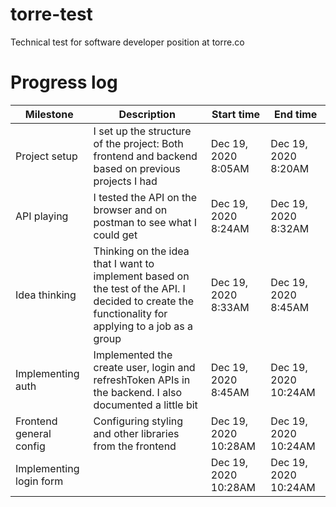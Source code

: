 # torre-test

Technical test for software developer position at torre.co

# Progress log

| Milestone               | Description                                                                                                                                        | Start time           | End time             |
| ----------------------- | -------------------------------------------------------------------------------------------------------------------------------------------------- | -------------------- | -------------------- |
| Project setup           | I set up the structure of the project: Both frontend and backend based on previous projects I had                                                  | Dec 19, 2020 8:05AM  | Dec 19, 2020 8:20AM  |
| API playing             | I tested the API on the browser and on postman to see what I could get                                                                             | Dec 19, 2020 8:24AM  | Dec 19, 2020 8:32AM  |
| Idea thinking           | Thinking on the idea that I want to implement based on the test of the API. I decided to create the functionality for applying to a job as a group | Dec 19, 2020 8:33AM  | Dec 19, 2020 8:45AM  |
| Implementing auth       | Implemented the create user, login and refreshToken APIs in the backend. I also documented a little bit                                            | Dec 19, 2020 8:45AM  | Dec 19, 2020 10:24AM |
| Frontend general config | Configuring styling and other libraries from the frontend                                                                                          | Dec 19, 2020 10:28AM | Dec 19, 2020 10:24AM |
| Implementing login form |                                                                                                                                                    | Dec 19, 2020 10:28AM | Dec 19, 2020 10:24AM |
